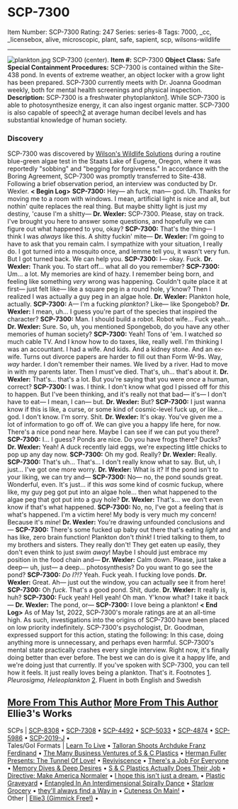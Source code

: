# SCP-7300
Item Number: SCP-7300
Rating: 247
Series: series-8
Tags: 7000, _cc, _licensebox, alive, microscopic, plant, safe, sapient, scp, wilsons-wildlife

---

![plankton.jpg](https://scp-wiki.wdfiles.com/local--files/scp-7300/plankton.jpg)
SCP-7300 (center).
**Item #:** SCP-7300
**Object Class:** Safe
**Special Containment Procedures:** SCP-7300 is contained within the Site-438 pond. In events of extreme weather, an object locker with a grow light has been prepared.
SCP-7300 currently meets with Dr. Joanna Goodman weekly, both for mental health screenings and physical inspection.
**Description:** SCP-7300 is a freshwater phytoplankton[1](javascript:;). While SCP-7300 is able to photosynthesize energy, it can also ingest organic matter.
SCP-7300 is also capable of speech[2](javascript:;) at average human decibel levels and has substantial knowledge of human society.
### Discovery
  
SCP-7300 was discovered by [Wilson's Wildlife Solutions](https://scp-wiki.wikidot.com/wilson-s-wildlife-solutions-hub) during a routine blue-green algae test in the Staats Lake of Eugene, Oregon, where it was reportedly "sobbing" and "begging for forgiveness." 
In accordance with the Boring Agreement, SCP-7300 was promptly transferred to Site-438. Following a brief observation period, an interview was conducted by Dr. Wexler.
**< Begin Log>**
**SCP-7300:** Hey— ah fuck, man— god. Uh. Thanks for moving me to a room with windows. I mean, artificial light is nice and all, but nothin' quite replaces the real thing. But maybe shitty light is just my destiny, 'cause I'm a shitty—
**Dr. Wexler:** SCP-7300. Please, stay on track. I've brought you here to answer some questions, and hopefully we can figure out what happened to you, okay?
**SCP-7300:** That's the thing— I think I was _always_ like this. A shitty fuckin' mite—
**Dr. Wexler:** I'm going to have to ask that you remain calm. I sympathize with your situation, I really do. I got turned into a mosquito once, and lemme tell you, it wasn't very fun. But I got turned back. We can help you.
**SCP-7300:** I— okay. Fuck.
**Dr. Wexler:** Thank you. To start off… what all do you remember?
**SCP-7300:** Um… a lot. My memories are kind of hazy. I remember being born, and feeling like something _very_ wrong was happening. Couldn't quite place it at first— just felt like— like a square peg in a round hole, y'know? Then I realized I was actually a guy peg in an algae hole.
**Dr. Wexler:** Plankton hole, actually.
**SCP-7300:** A— I'm a fucking _plankton_? Like— like Spongebob?
**Dr. Wexler:** I mean, uh… I guess you're part of the species that inspired the character?
**SCP-7300:** Man. I should build a robot. Robot wife… Fuck yeah…
**Dr. Wexler:** Sure. So, uh, you mentioned Spongebob, do you have any other memories of human society?
**SCP-7300:** Yeah! Tons of 'em. I watched _so_ much cable TV. And I know how to do taxes, like, really well. I'm thinking I was an accountant. I had a wife. And kids. And a kidney stone. And an ex-wife. Turns out divorce papers are harder to fill out than Form W-9s. Way, _way_ harder. I don't remember their names. We lived by a river. Had to move in with my parents later. Then I must've died. That's, uh… that's about it.
**Dr. Wexler:** That's… that's a lot. But you're saying that you were _once_ a human, correct?
**SCP-7300:** I was. I think. I don't know what god I pissed off for _this_ to happen. But I've been thinking, and it's really not that bad— it's— I don't have to eat— I mean, I can— but.
**Dr. Wexler:** But?
**SCP-7300:** I just wanna know if this is like, a curse, or some kind of cosmic-level fuck up, or like… god. I don't know. I'm sorry. Shit.
**Dr. Wexler:** It's okay. You've given me a lot of information to go off of. We can give you a happy life here, for now. There's a nice pond near here. Maybe I can see if we can put you there?
**SCP-7300:** I… I guess? Ponds are nice. Do you have frogs there? Ducks?
**Dr. Wexler:** Yeah! A duck recently laid eggs, we're expecting little chicks to pop up any day now.
**SCP-7300:** Oh my god. Really?
**Dr. Wexler:** Really.
**SCP-7300:** That's uh… That's… I don't really know what to say. But, uh, I just… I've got one more worry.
**Dr. Wexler:** What is it? If the pond isn't to your liking, we can try and—
**SCP-7300:** No— no, the pond sounds great. Wonderful, even. It's just… if this _was_ some kind of cosmic fuckup, where like, my guy peg got put into an algae hole… then what happened to the algae peg that got put into a guy hole?
**Dr. Wexler:** That's… we don't even know if that's what happened.
**SCP-7300:** No, no, I've got a feeling that _is_ what's happened. I'm a victim here! My body is very much my concern! Because it's _mine_!
**Dr. Wexler:** You're drawing unfounded conclusions and—
**SCP-7300:** There's some fucked up baby out there that's eating _light_ and has like, zero brain function! Plankton don't _think_! I tried talking to them, to my brothers and sisters. They really don't! They get eaten up easily, they don't even think to just _swim away_! Maybe I should just embrace my position in the food chain and—
**Dr. Wexler:** Calm down. Please, just take a deep— uh, just— a deep… photosynthesis? Do you want to go see the pond?
**SCP-7300:** _Do I?!?_ Yeah. Fuck yeah. I fucking love ponds.
**Dr. Wexler:** Great. Ah— just out the window, you can actually see it from here!
**SCP-7300:** Oh _fuck_. That's a good pond. Shit, dude.
**Dr. Wexler:** It really is, huh?
**SCP-7300:** Fuck yeah! Hell yeah! Oh man. Y'know what? I take it back—
**Dr. Wexler:** The pond, or—
**SCP-7300:** I love being a plankton!
**< End Log>**
As of May 1st, 2022, SCP-7300's morale ratings are at an all-time high. As such, investigations into the origins of SCP-7300 have been placed on low priority indefinitely. SCP-7300's psychologist, Dr. Goodman, expressed support for this action, stating the following:
In this case, doing anything more is unnecessary, and perhaps even harmful. SCP-7300's mental state practically crashes every single interview. Right now, it's finally doing better than ever before.
The best we can do is give it a happy life, and we're doing just that currently. If you've spoken with SCP-7300, you can tell how it feels.
It just really loves being a plankton. That's it.
Footnotes
[1](javascript:;). _Pleurosigma, Heleoplankton_
[2](javascript:;). Fluent in both English and Swedish
  

[More From This Author](javascript:;)
[More From This Author](javascript:;)
Ellie3's Works  
---  
SCPs |  [SCP-8308](/scp-8308) • [SCP-7308](/scp-7308) • [SCP-4492](/scp-4492) • [SCP-5033](/scp-5033) • [SCP-4874](/scp-4874) • [SCP-5986](/scp-5986) • [SCP-2019-J](/scp-2019-j) •  
Tales/GoI Formats |  [Learn To Live](/learn-to-live) • [Talloran Shoots Archduke Franz Ferdinand](/talloran-shoots-archduke-franz-ferdinand) • [The Many Business Ventures of S & C Plastics](/the-many-business-ventures-of-s-c-plastics) • [Herman Fuller Presents: The Tunnel Of Love!](/herman-fuller-presents-the-tunnel-of-love) • [Reviviscence](/reviviscence) • [There's a Job For Everyone](/there-s-a-job-for-everyone) • [Memory Dives & Deep Desires](/memory-dives-deep-desires) • [S & C Plastics Actually Does Their Job](/s-c-plastics-actually-does-their-job) • [Directive: Make America Normaler](/make-america-normaler) • [I hope this isn't just a dream.](/i-hope-this-isn-t-just-a-dream) • [Plastic Graveyard](/plastic-graveyard) • [Entangled In An Interdimensional Spirally Dance](/entangled-in-an-interdimensional-spirally-dance) • [Starlow Grocery](/starlow-grocery) • [they'll always find a Way in](/they-ll-always-find-a-way-in) • [Cuteness On Main!](/cuteness-on-main) •  
Other |  [Ellie3 (Gimmick Free!)](/ellie3-gimmick-free) •  
  